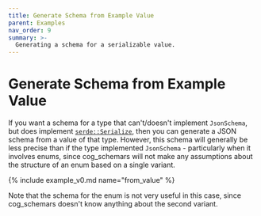 ```yaml
---
title: Generate Schema from Example Value
parent: Examples
nav_order: 9
summary: >-
  Generating a schema for a serializable value.
---
```


# Generate Schema from Example Value

If you want a schema for a type that can't/doesn't implement `JsonSchema`, but does implement [`serde::Serialize`](https://docs.serde.rs/serde/trait.Serialize.html), then you can generate a JSON schema from a value of that type. However, this schema will generally be less precise than if the type implemented `JsonSchema` - particularly when it involves enums, since cog_schemars will not make any assumptions about the structure of an enum based on a single variant.

{% include example_v0.md name="from_value" %}

Note that the schema for the enum is not very useful in this case, since cog_schemars doesn't know anything about the second variant.
